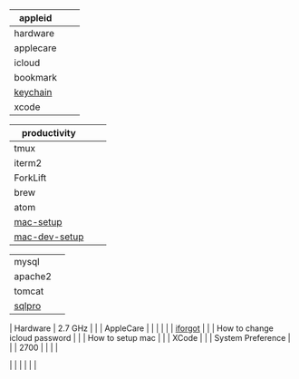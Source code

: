 
##




| appleid  |   |   |
|---|---|---|
| hardware  | | |
| applecare | | |
| icloud | | |
| bookmark | | |
| [keychain]() | | |
| xcode | | |




| productivity  |   |   |
|------------|---|---|
| tmux       |   |   |
| iterm2     |   |   |
| ForkLift   |   |   |
| brew       |   |   |
| atom       |   |   |
| [mac-setup](http://sourabhbajaj.com/mac-setup/) | | |
| [mac-dev-setup](http://sourabhbajaj.com/mac-setup/) | | | 






|   |   |
|---|---|
| mysql   | |
| apache2 | |
| tomcat  | |
| [sqlpro](https://sequelpro.com/news) | |


| Hardware | 2.7 GHz |
|  | AppleCare |
|  | |
|  | [iforgot]( ) |
|  | How to change icloud password |
|  | How to setup mac |
|  | XCode |
|  | System Preference |
|  | 2700 |
|  |  |


| | |
| | |
